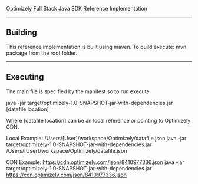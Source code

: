 Optimizely Full Stack Java SDK Reference Implementation

----------------------
Building
----------------------
This reference implementation is built using maven.  To build execute:
mvn package 
from the root folder.

----------------------
Executing
----------------------
The main file is specified by the manifest so to run execute:

java -jar target/optimizely-1.0-SNAPSHOT-jar-with-dependencies.jar [datafile location]

Where [datafile location] can be an local reference or pointing to Optimizely CDN.

Local Example:
/Users/[User]/workspace/Optimizely/datafile.json
java -jar target/optimizely-1.0-SNAPSHOT-jar-with-dependencies.jar /Users/[User]/workspace/Optimizely/datafile.json

CDN Example:
https://cdn.optimizely.com/json/8410977336.json
java -jar target/optimizely-1.0-SNAPSHOT-jar-with-dependencies.jar https://cdn.optimizely.com/json/8410977336.json